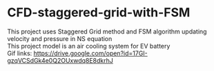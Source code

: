 # CFD-staggered-grid-with-FSM
This project uses Staggered Grid method and FSM algorithm updating velocity and pressure in NS equation<br/>
This project model is an air cooling system for EV battery<br/>
Gif links: https://drive.google.com/open?id=17GI-gzqVCSdGk4e0Q2OUxwdq8E8dkrhJ
